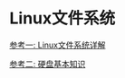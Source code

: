 # Linux文件系统

[参考一: Linux文件系统详解](https://juejin.im/post/6844903668504854535)

[参考二: 硬盘基本知识](https://www.jianshu.com/p/9aa66f634ed6)